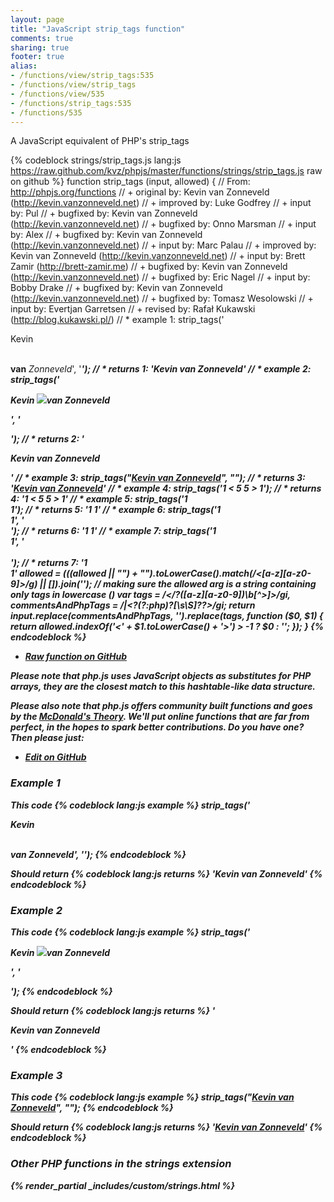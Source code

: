```yaml
---
layout: page
title: "JavaScript strip_tags function"
comments: true
sharing: true
footer: true
alias:
- /functions/view/strip_tags:535
- /functions/view/strip_tags
- /functions/view/535
- /functions/strip_tags:535
- /functions/535
---
```

<!-- Generated by Rakefile:build -->
A JavaScript equivalent of PHP's strip_tags

{% codeblock strings/strip_tags.js lang:js https://raw.github.com/kvz/phpjs/master/functions/strings/strip_tags.js raw on github %}
function strip_tags (input, allowed) {
  // From: http://phpjs.org/functions
  // +   original by: Kevin van Zonneveld (http://kevin.vanzonneveld.net)
  // +   improved by: Luke Godfrey
  // +      input by: Pul
  // +   bugfixed by: Kevin van Zonneveld (http://kevin.vanzonneveld.net)
  // +   bugfixed by: Onno Marsman
  // +      input by: Alex
  // +   bugfixed by: Kevin van Zonneveld (http://kevin.vanzonneveld.net)
  // +      input by: Marc Palau
  // +   improved by: Kevin van Zonneveld (http://kevin.vanzonneveld.net)
  // +      input by: Brett Zamir (http://brett-zamir.me)
  // +   bugfixed by: Kevin van Zonneveld (http://kevin.vanzonneveld.net)
  // +   bugfixed by: Eric Nagel
  // +      input by: Bobby Drake
  // +   bugfixed by: Kevin van Zonneveld (http://kevin.vanzonneveld.net)
  // +   bugfixed by: Tomasz Wesolowski
  // +      input by: Evertjan Garretsen
  // +    revised by: Rafał Kukawski (http://blog.kukawski.pl/)
  // *     example 1: strip_tags('<p>Kevin</p> <br /><b>van</b> <i>Zonneveld</i>', '<i><b>');
  // *     returns 1: 'Kevin <b>van</b> <i>Zonneveld</i>'
  // *     example 2: strip_tags('<p>Kevin <img src="someimage.png" onmouseover="someFunction()">van <i>Zonneveld</i></p>', '<p>');
  // *     returns 2: '<p>Kevin van Zonneveld</p>'
  // *     example 3: strip_tags("<a href='http://kevin.vanzonneveld.net'>Kevin van Zonneveld</a>", "<a>");
  // *     returns 3: '<a href='http://kevin.vanzonneveld.net'>Kevin van Zonneveld</a>'
  // *     example 4: strip_tags('1 < 5 5 > 1');
  // *     returns 4: '1 < 5 5 > 1'
  // *     example 5: strip_tags('1 <br/> 1');
  // *     returns 5: '1  1'
  // *     example 6: strip_tags('1 <br/> 1', '<br>');
  // *     returns 6: '1  1'
  // *     example 7: strip_tags('1 <br/> 1', '<br><br/>');
  // *     returns 7: '1 <br/> 1'
  allowed = (((allowed || "") + "").toLowerCase().match(/<[a-z][a-z0-9]*>/g) || []).join(''); // making sure the allowed arg is a string containing only tags in lowercase (<a><b><c>)
  var tags = /<\/?([a-z][a-z0-9]*)\b[^>]*>/gi,
    commentsAndPhpTags = /<!--[\s\S]*?-->|<\?(?:php)?[\s\S]*?\?>/gi;
  return input.replace(commentsAndPhpTags, '').replace(tags, function ($0, $1) {
    return allowed.indexOf('<' + $1.toLowerCase() + '>') > -1 ? $0 : '';
  });
}
{% endcodeblock %}

 - [Raw function on GitHub](https://github.com/kvz/phpjs/blob/master/functions/strings/strip_tags.js)

Please note that php.js uses JavaScript objects as substitutes for PHP arrays, they are 
the closest match to this hashtable-like data structure. 

Please also note that php.js offers community built functions and goes by the 
[McDonald's Theory](https://medium.com/what-i-learned-building/9216e1c9da7d). We'll put online 
functions that are far from perfect, in the hopes to spark better contributions. 
Do you have one? Then please just: 

 - [Edit on GitHub](https://github.com/kvz/phpjs/edit/master/functions/strings/strip_tags.js)

### Example 1
This code
{% codeblock lang:js example %}
strip_tags('<p>Kevin</p> <br /><b>van</b> <i>Zonneveld</i>', '<i><b>');
{% endcodeblock %}

Should return
{% codeblock lang:js returns %}
'Kevin <b>van</b> <i>Zonneveld</i>'
{% endcodeblock %}

### Example 2
This code
{% codeblock lang:js example %}
strip_tags('<p>Kevin <img src="someimage.png" onmouseover="someFunction()">van <i>Zonneveld</i></p>', '<p>');
{% endcodeblock %}

Should return
{% codeblock lang:js returns %}
'<p>Kevin van Zonneveld</p>'
{% endcodeblock %}

### Example 3
This code
{% codeblock lang:js example %}
strip_tags("<a href='http://kevin.vanzonneveld.net'>Kevin van Zonneveld</a>", "<a>");
{% endcodeblock %}

Should return
{% codeblock lang:js returns %}
'<a href='http://kevin.vanzonneveld.net'>Kevin van Zonneveld</a>'
{% endcodeblock %}


### Other PHP functions in the strings extension
{% render_partial _includes/custom/strings.html %}
